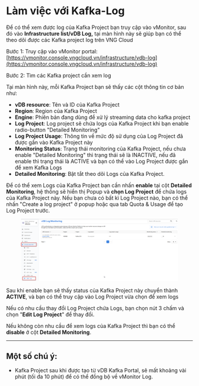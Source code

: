 # Làm việc với Kafka-Log

Để có thể xem được log của Kafka Project bạn truy cập vào vMonitor, sau đó vào **Infrastructure list/vDB Log,** tại màn hình này sẽ giúp bạn có thể theo dõi được các Kafka project log trên VNG Cloud

Bước 1: Truy cập vào vMonitor portal:  [https://vmonitor.console.vngcloud.vn/infrastructure/vdb-log](https://vmonitor.console.vngcloud.vn/infrastructure/vdb-log)

Bước 2: Tìm các Kafka project cần xem log

Tại màn hình này, mỗi Kafka Project bạn sẽ thấy các cột thông tin cơ bản như:

* **vDB resource**: Tên và ID của Kafka Project
* **Region**: Region của Kafka Project
* **Engine**: Phiên bản đang dùng để xử lý streaming data cho kafka project
* **Log Project**: Log project sẽ chứa logs của Kafka Project khi bạn enable radio-button "Detailed Monitoring"
* **Log Project Usage**: Thông tin về mức độ sử dụng của Log Project đã được gắn vào Kafka Project này
* **Monitoring Status**: Trạng thái monitoring của Kafka Project, nếu chưa enable "Detailed Monitoring" thì trạng thái sẽ là INACTIVE, nếu đã enable thì trạng thái là ACTIVE và bạn có thể vào Log Project được gắn để xem Kafka Logs
* **Detailed Monitoring**: Bật tắt theo dõi Logs của Kafka Project.

Để có thể xem Logs của Kafka Project bạn cần nhấn **enable** tại cột **Detailed Monitoring**, hệ thống sẽ hiển thị Popup và  **chọn Log Project** để chứa logs của Kafka Project này. Nếu bạn chưa có bất kì Log Project nào, bạn có thể nhấn "Create a log project" ở popup hoặc qua tab Quota & Usage để tạo Log Project trước.

<figure><img src="../../../../.gitbook/assets/image (6) (1) (1) (1) (1) (1).png" alt=""><figcaption></figcaption></figure>

Sau khi enable bạn sẽ thấy status của Kafka Project này chuyển thành **ACTIVE**, và bạn có thể truy cập vào Log Project vừa chọn để xem logs

Nếu có nhu cầu thay đổi Log Project chứa Logs, bạn chọn nút 3 chấm và chọn "**Edit Log Project**" để thay đổi.

Nếu không còn nhu cầu để xem logs của Kafka Project thì bạn có thể **disable** ở cột **Detailed Monitoring**.

***

## **Một số chú ý:**

* Kafka Project sau khi được tạo từ vDB Kafka Portal, sẽ mất khoảng vài phút (tối đa 10 phút) để có thể đồng bộ về vMonitor Log.
